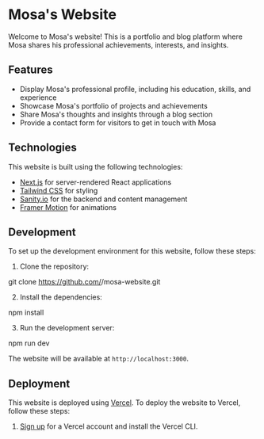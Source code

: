 # Mosa's Website

Welcome to Mosa's website! This is a portfolio and blog platform where Mosa shares his professional achievements, interests, and insights.

## Features

- Display Mosa's professional profile, including his education, skills, and experience
- Showcase Mosa's portfolio of projects and achievements
- Share Mosa's thoughts and insights through a blog section
- Provide a contact form for visitors to get in touch with Mosa

## Technologies

This website is built using the following technologies:

- [Next.js](https://nextjs.org/) for server-rendered React applications
- [Tailwind CSS](https://tailwindcss.com/) for styling
- [Sanity.io](https://www.sanity.io/) for the backend and content management
- [Framer Motion](https://www.framer.com/motion/) for animations

## Development

To set up the development environment for this website, follow these steps:

1. Clone the repository:




git clone https://github.com/<your-username>/mosa-website.git


2. Install the dependencies:

npm install


3. Run the development server:

npm run dev


The website will be available at `http://localhost:3000`.

## Deployment

This website is deployed using [Vercel](https://vercel.com/). To deploy the website to Vercel, follow these steps:

1. [Sign up](https://vercel.com/signup) for a Vercel account and install the Vercel CLI.


